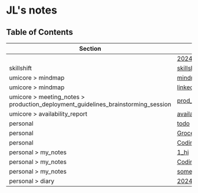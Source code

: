 # JL's notes

## Table of Contents

| Section        | File Name                          |
|----------------|------------------------------------|
|  | [2024-12-10-07-14-33](2024-12-10-07-14-33.md) |
| skillshift | [skillshift](skillshift/skillshift.md) |
| umicore > mindmap | [mindmap](umicore/mindmap/mindmap.md) |
| umicore > mindmap | [linked_servers](umicore/mindmap/linked_servers.md) |
| umicore > meeting_notes > production_deployment_guidelines_brainstorming_session | [prod_deployment_brainstorming_session](umicore/meeting_notes/production_deployment_guidelines_brainstorming_session/prod_deployment_brainstorming_session.md) |
| umicore > availability_report | [availability_report](umicore/availability_report/availability_report.md) |
| personal | [todo](personal/todo.md) |
| personal | [Grocery](personal/Grocery.md) |
| personal | [Coding_ideas](personal/Coding_ideas.md) |
| personal > my_notes | [1_hi](personal/my_notes/1_hi.md) |
| personal > my_notes | [Coding_ideas](personal/my_notes/Coding_ideas.md) |
| personal > my_notes | [somewritting](personal/my_notes/somewritting.md) |
| personal > diary | [2024-12-09-22-33-08](personal/diary/2024-12-09-22-33-08.md) |
